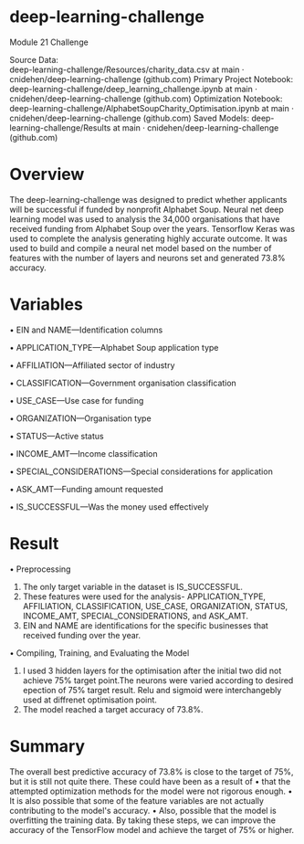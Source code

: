 # deep-learning-challenge
Module 21 Challenge

Source Data:  
deep-learning-challenge/Resources/charity_data.csv at main · cnidehen/deep-learning-challenge (github.com)
Primary Project Notebook: 
deep-learning-challenge/deep_learning_challenge.ipynb at main · cnidehen/deep-learning-challenge (github.com)
Optimization Notebook: 
deep-learning-challenge/AlphabetSoupCharity_Optimisation.ipynb at main · cnidehen/deep-learning-challenge (github.com)
Saved Models: 
deep-learning-challenge/Results at main · cnidehen/deep-learning-challenge (github.com)




# Overview

The deep-learning-challenge was designed to predict whether applicants will be successful if funded by nonprofit Alphabet Soup. Neural net deep learning model was used to analysis the 34,000 organisations that have received funding from Alphabet Soup over the years.
Tensorflow Keras was used to complete the analysis generating highly accurate outcome. It was used to build and compile a neural net model based on the number of features with the number of layers and neurons set and generated 73.8% accuracy.

# Variables

•	EIN and NAME—Identification columns

•	APPLICATION_TYPE—Alphabet Soup application type

•	AFFILIATION—Affiliated sector of industry

•	CLASSIFICATION—Government organisation classification

•	USE_CASE—Use case for funding

•	ORGANIZATION—Organisation type

•	STATUS—Active status

•	INCOME_AMT—Income classification

•	SPECIAL_CONSIDERATIONS—Special considerations for application

•	ASK_AMT—Funding amount requested

•	IS_SUCCESSFUL—Was the money used effectively


# Result

•	Preprocessing

1.	The only target variable in the dataset is IS_SUCCESSFUL.
2.	These features were used for the analysis- APPLICATION_TYPE, AFFILIATION, CLASSIFICATION, USE_CASE, ORGANIZATION, STATUS, INCOME_AMT, SPECIAL_CONSIDERATIONS, and ASK_AMT.
3.	EIN and NAME are identifications for the specific businesses that received funding over the year.
   
•	Compiling, Training, and Evaluating the Model

1.	I used 3 hidden layers for the optimisation after the initial two did not achieve 75% target point.The neurons were varied according to desired epection of 75% target result. Relu and sigmoid were interchangebly used at diffrenet optimisation point. 
3.	The model reached a target accuracy of 73.8%.

# Summary

The overall best predictive accuracy of 73.8% is close to the target of 75%, but it is still not quite there. These could have been as a result of 
•	that the attempted optimization methods for the model were not rigorous enough.
•	It is also possible that some of the feature variables are not actually contributing to the model's accuracy. 
•	Also, possible that the model is overfitting the training data. By taking these steps, we can improve the accuracy of the TensorFlow model and achieve the target of 75% or higher.

